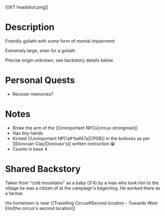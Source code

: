 
![[KT headshot.png]]

# Description
Friendly goliath with some form of mental impairment 

Extremely large, even for a goliath

Precise origin unknown, see backstory details below

# Personal Quests

- Recover memories?

# Notes
- Broke the arm of the [[Unimportant NPCs|circus strongman]]
- Has tiny hands
- Kicked [[Unimportant NPCs#^baf47a|CPGB]] in the bollocks as per [[Donovan Clay|Donovan's]] written instruction 😁
- Counts in base 4

# Shared Backstory

Taken from "cold mountains" as a baby (3'4) by a man who took him to the village he was a citizen of at the campaign's beginning. He worked there as a farmer.

His hometown is near [[Travelling Circus#Second location - Towards West Elm|the circus's second location]]